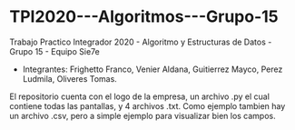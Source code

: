 # TPI2020---Algoritmos---Grupo-15
Trabajo Practico Integrador 2020 - Algoritmo y Estructuras de Datos - Grupo 15 - Equipo Sie7e
- Integrantes: Frighetto Franco, Venier Aldana, Guitierrez Mayco, Perez Ludmila, Oliveres Tomas.

El repositorio cuenta con el logo de la empresa, un archivo .py el cual contiene todas las pantallas, y 4 archivos .txt.
Como ejemplo tambien hay un archivo .csv, pero a simple ejemplo para visualizar bien los campos.

